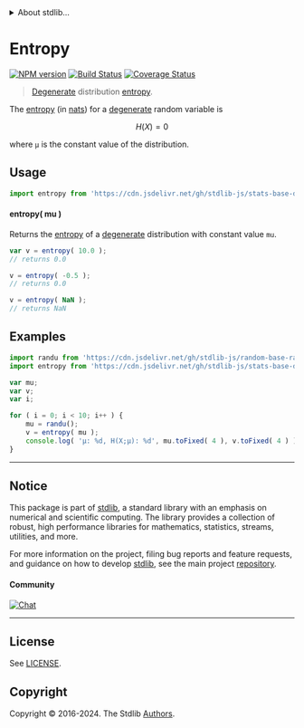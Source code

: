 <!--

@license Apache-2.0

Copyright (c) 2018 The Stdlib Authors.

Licensed under the Apache License, Version 2.0 (the "License");
you may not use this file except in compliance with the License.
You may obtain a copy of the License at

   http://www.apache.org/licenses/LICENSE-2.0

Unless required by applicable law or agreed to in writing, software
distributed under the License is distributed on an "AS IS" BASIS,
WITHOUT WARRANTIES OR CONDITIONS OF ANY KIND, either express or implied.
See the License for the specific language governing permissions and
limitations under the License.

-->


<details>
  <summary>
    About stdlib...
  </summary>
  <p>We believe in a future in which the web is a preferred environment for numerical computation. To help realize this future, we've built stdlib. stdlib is a standard library, with an emphasis on numerical and scientific computation, written in JavaScript (and C) for execution in browsers and in Node.js.</p>
  <p>The library is fully decomposable, being architected in such a way that you can swap out and mix and match APIs and functionality to cater to your exact preferences and use cases.</p>
  <p>When you use stdlib, you can be absolutely certain that you are using the most thorough, rigorous, well-written, studied, documented, tested, measured, and high-quality code out there.</p>
  <p>To join us in bringing numerical computing to the web, get started by checking us out on <a href="https://github.com/stdlib-js/stdlib">GitHub</a>, and please consider <a href="https://opencollective.com/stdlib">financially supporting stdlib</a>. We greatly appreciate your continued support!</p>
</details>

# Entropy

[![NPM version][npm-image]][npm-url] [![Build Status][test-image]][test-url] [![Coverage Status][coverage-image]][coverage-url] <!-- [![dependencies][dependencies-image]][dependencies-url] -->

> [Degenerate][degenerate-distribution] distribution [entropy][entropy].

<!-- Section to include introductory text. Make sure to keep an empty line after the intro `section` element and another before the `/section` close. -->

<section class="intro">

The [entropy][entropy] (in [nats][nats]) for a [degenerate][degenerate-distribution] random variable is

<!-- <equation class="equation" label="eq:degenerate_entropy" align="center" raw="H\left( X \right) = 0" alt="Entropy for a degenerate distribution."> -->

```math
H\left( X \right) = 0
```

<!-- <div class="equation" align="center" data-raw-text="H\left( X \right) = 0" data-equation="eq:degenerate_entropy">
    <img src="https://cdn.jsdelivr.net/gh/stdlib-js/stdlib@e1fbdee688c5409e4cc6b0cd06d90b1cd2abd67c/lib/node_modules/@stdlib/stats/base/dists/degenerate/entropy/docs/img/equation_degenerate_entropy.svg" alt="Entropy for a degenerate distribution.">
    <br>
</div> -->

<!-- </equation> -->

where `μ` is the constant value of the distribution.

</section>

<!-- /.intro -->

<!-- Package usage documentation. -->



<section class="usage">

## Usage

```javascript
import entropy from 'https://cdn.jsdelivr.net/gh/stdlib-js/stats-base-dists-degenerate-entropy@v0.2.2-deno/mod.js';
```

#### entropy( mu )

Returns the [entropy][entropy] of a [degenerate][degenerate-distribution] distribution with constant value `mu`.

```javascript
var v = entropy( 10.0 );
// returns 0.0

v = entropy( -0.5 );
// returns 0.0

v = entropy( NaN );
// returns NaN
```

</section>

<!-- /.usage -->

<!-- Package usage notes. Make sure to keep an empty line after the `section` element and another before the `/section` close. -->

<section class="notes">

</section>

<!-- /.notes -->

<!-- Package usage examples. -->

<section class="examples">

## Examples

<!-- eslint no-undef: "error" -->

```javascript
import randu from 'https://cdn.jsdelivr.net/gh/stdlib-js/random-base-randu@deno/mod.js';
import entropy from 'https://cdn.jsdelivr.net/gh/stdlib-js/stats-base-dists-degenerate-entropy@v0.2.2-deno/mod.js';

var mu;
var v;
var i;

for ( i = 0; i < 10; i++ ) {
    mu = randu();
    v = entropy( mu );
    console.log( 'µ: %d, H(X;µ): %d', mu.toFixed( 4 ), v.toFixed( 4 ) );
}
```

</section>

<!-- /.examples -->

<!-- Section to include cited references. If references are included, add a horizontal rule *before* the section. Make sure to keep an empty line after the `section` element and another before the `/section` close. -->

<section class="references">

</section>

<!-- /.references -->

<!-- Section for related `stdlib` packages. Do not manually edit this section, as it is automatically populated. -->

<section class="related">

</section>

<!-- /.related -->

<!-- Section for all links. Make sure to keep an empty line after the `section` element and another before the `/section` close. -->


<section class="main-repo" >

* * *

## Notice

This package is part of [stdlib][stdlib], a standard library with an emphasis on numerical and scientific computing. The library provides a collection of robust, high performance libraries for mathematics, statistics, streams, utilities, and more.

For more information on the project, filing bug reports and feature requests, and guidance on how to develop [stdlib][stdlib], see the main project [repository][stdlib].

#### Community

[![Chat][chat-image]][chat-url]

---

## License

See [LICENSE][stdlib-license].


## Copyright

Copyright &copy; 2016-2024. The Stdlib [Authors][stdlib-authors].

</section>

<!-- /.stdlib -->

<!-- Section for all links. Make sure to keep an empty line after the `section` element and another before the `/section` close. -->

<section class="links">

[npm-image]: http://img.shields.io/npm/v/@stdlib/stats-base-dists-degenerate-entropy.svg
[npm-url]: https://npmjs.org/package/@stdlib/stats-base-dists-degenerate-entropy

[test-image]: https://github.com/stdlib-js/stats-base-dists-degenerate-entropy/actions/workflows/test.yml/badge.svg?branch=v0.2.2
[test-url]: https://github.com/stdlib-js/stats-base-dists-degenerate-entropy/actions/workflows/test.yml?query=branch:v0.2.2

[coverage-image]: https://img.shields.io/codecov/c/github/stdlib-js/stats-base-dists-degenerate-entropy/main.svg
[coverage-url]: https://codecov.io/github/stdlib-js/stats-base-dists-degenerate-entropy?branch=main

<!--

[dependencies-image]: https://img.shields.io/david/stdlib-js/stats-base-dists-degenerate-entropy.svg
[dependencies-url]: https://david-dm.org/stdlib-js/stats-base-dists-degenerate-entropy/main

-->

[chat-image]: https://img.shields.io/gitter/room/stdlib-js/stdlib.svg
[chat-url]: https://app.gitter.im/#/room/#stdlib-js_stdlib:gitter.im

[stdlib]: https://github.com/stdlib-js/stdlib

[stdlib-authors]: https://github.com/stdlib-js/stdlib/graphs/contributors

[umd]: https://github.com/umdjs/umd
[es-module]: https://developer.mozilla.org/en-US/docs/Web/JavaScript/Guide/Modules

[deno-url]: https://github.com/stdlib-js/stats-base-dists-degenerate-entropy/tree/deno
[deno-readme]: https://github.com/stdlib-js/stats-base-dists-degenerate-entropy/blob/deno/README.md
[umd-url]: https://github.com/stdlib-js/stats-base-dists-degenerate-entropy/tree/umd
[umd-readme]: https://github.com/stdlib-js/stats-base-dists-degenerate-entropy/blob/umd/README.md
[esm-url]: https://github.com/stdlib-js/stats-base-dists-degenerate-entropy/tree/esm
[esm-readme]: https://github.com/stdlib-js/stats-base-dists-degenerate-entropy/blob/esm/README.md
[branches-url]: https://github.com/stdlib-js/stats-base-dists-degenerate-entropy/blob/main/branches.md

[stdlib-license]: https://raw.githubusercontent.com/stdlib-js/stats-base-dists-degenerate-entropy/main/LICENSE

[degenerate-distribution]: https://en.wikipedia.org/wiki/Degenerate_distribution

[entropy]: https://en.wikipedia.org/wiki/Entropy_%28information_theory%29

[nats]: https://en.wikipedia.org/wiki/Nat_%28unit%29

</section>

<!-- /.links -->
